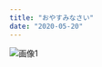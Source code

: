 ```yaml
---
title: "おやすみなさい"
date: "2020-05-20"
---
```


![画像1](https://assets.st-note.com/production/uploads/images/26195649/picture_pc_a49cd01818c993653972ca791e119812.jpg)
